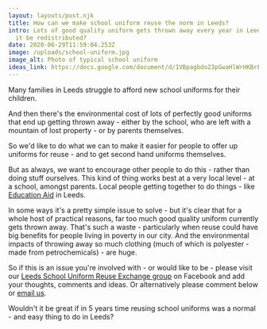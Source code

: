 ```yaml
---
layout: layouts/post.njk
title: How can we make school uniform reuse the norm in Leeds?
intro: Lots of good quality uniform gets thrown away every year in Leeds – could
  it be redistributed?
date: 2020-06-29T11:59:04.253Z
image: /uploads/school-uniform.jpg
image_alt: Photo of typical school uniform
ideas_link: https://docs.google.com/document/d/1VBpagbdo23pGwaHlWrHKBrFKz8aYpl1TZOxubluVssw/edit
---
```

Many families in Leeds struggle to afford new school uniforms for their children.

And then there's the environmental cost of lots of perfectly good uniforms that end up getting thrown away - either by the school, who are left with a mountain of lost property - or by parents themselves.

So we'd like to do what we can to make it easier for people to offer up uniforms for reuse - and to get second hand uniforms themselves.

But as always, we want to encourage other people to do this - rather than doing stuff ourselves. This kind of thing works best at a very local level - at a school, amongst parents. Local people getting together to do things - like [Education Aid](https://www.facebook.com/EducationAid18) in Leeds.

In some ways it's a pretty simple issue to solve - but it's clear that for a whole host of practical reasons, far too much good quality uniform currently gets thrown away. That's such a waste - particularly when reuse could have big benefits for people living in poverty in our city. And the environmental impacts of throwing away so much clothing (much of which is polyester - made from petrochemicals) - are huge.

So if this is an issue you're involved with - or would like to be - please visit our [Leeds School Uniform Reuse Exchange group](https://www.facebook.com/groups/603050533660854/permalink/605410550091519/?notif_id=1593425728610333&notif_t=group_description_change) on Facebook and add your thoughts, comments and ideas. Or alternatively please comment below or [email us](mailto:info@zerowasteleeds.org.uk).

Wouldn't it be great if in 5 years time reusing school uniforms was a normal - and easy thing to do in Leeds?